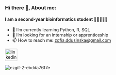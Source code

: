 ### Hi there 👋, About me: 
#### I am a second-year bioinformatics student   👩🏼‍💻🧬🦠       
- 🌱 I’m currently learning Python, R, SQL                           
- 💫 I’m looking for an internship or apprenticeship            
- 📫 How to reach me: zofia.ddusinska@gmail.com 



 [<img src='https://cdn.jsdelivr.net/npm/simple-icons@3.0.1/icons/linkedin.svg' alt='linkedin' height='40'>](https://www.linkedin.com/in/zofia-dusińska-23502327b/) 
  


![ezgif-2-ebdda76f7e](https://github.com/zosiadd/zosiadd/assets/120915010/b0ba597d-de2a-445c-8e56-476d737f8228)




